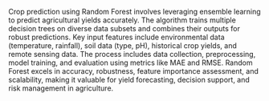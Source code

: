 Crop prediction using Random Forest involves leveraging ensemble learning to predict agricultural yields accurately. The algorithm trains multiple decision trees on diverse data subsets and combines their outputs for robust predictions. Key input features include environmental data (temperature, rainfall), soil data (type, pH), historical crop yields, and remote sensing data. The process includes data collection, preprocessing, model training, and evaluation using metrics like MAE and RMSE. Random Forest excels in accuracy, robustness, feature importance assessment, and scalability, making it valuable for yield forecasting, decision support, and risk management in agriculture.
